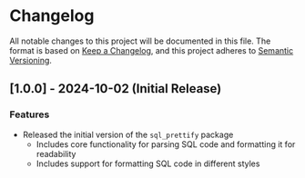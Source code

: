 # Changelog

All notable changes to this project will be documented in this file. The format is based on [Keep a Changelog](https://keepachangelog.com/en/1.0.0/), and this project adheres to [Semantic Versioning](https://semver.org/spec/v2.0.0.html).

## [1.0.0] - 2024-10-02 (Initial Release)
### Features
- Released the initial version of the `sql_prettify` package
  - Includes core functionality for parsing SQL code and formatting it for readability
  - Includes support for formatting SQL code in different styles